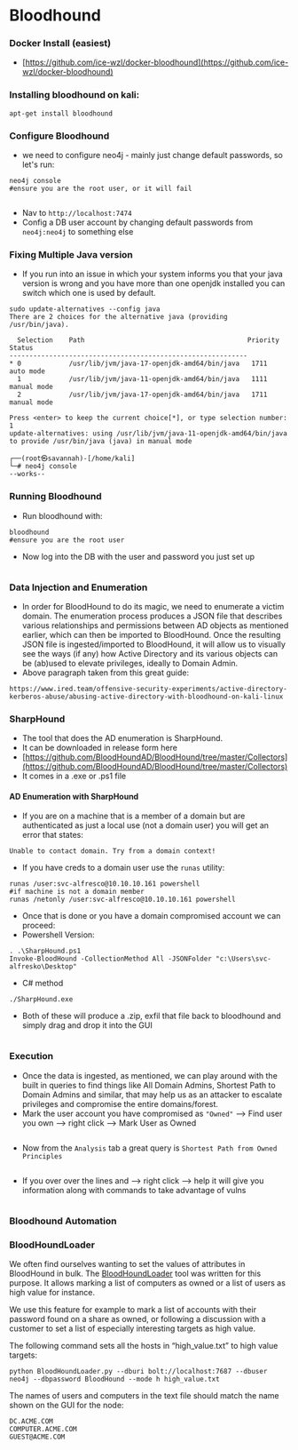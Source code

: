 # Bloodhound

###

### Docker Install (easiest)

* [https://github.com/ice-wzl/docker-bloodhound](https://github.com/ice-wzl/docker-bloodhound)

### Installing bloodhound on kali:

```
apt-get install bloodhound
```

### Configure Bloodhound

* we need to configure neo4j - mainly just change default passwords, so let's run:

```
neo4j console
#ensure you are the root user, or it will fail
```

<figure><img src="../.gitbook/assets/image (2) (2) (1).png" alt=""><figcaption></figcaption></figure>

* Nav to `http://localhost:7474`&#x20;
* Config a DB user account by changing default passwords from `neo4j:neo4j` to something else

### Fixing Multiple Java version&#x20;

* If you run into an issue in which your system informs you that your java version is wrong and you have more than one openjdk installed you can switch which one is used by default.

```
sudo update-alternatives --config java
There are 2 choices for the alternative java (providing /usr/bin/java).

  Selection    Path                                         Priority   Status
------------------------------------------------------------
* 0            /usr/lib/jvm/java-17-openjdk-amd64/bin/java   1711      auto mode
  1            /usr/lib/jvm/java-11-openjdk-amd64/bin/java   1111      manual mode
  2            /usr/lib/jvm/java-17-openjdk-amd64/bin/java   1711      manual mode

Press <enter> to keep the current choice[*], or type selection number: 1
update-alternatives: using /usr/lib/jvm/java-11-openjdk-amd64/bin/java to provide /usr/bin/java (java) in manual mode
                                                                                                                    
┌──(root㉿savannah)-[/home/kali]
└─# neo4j console                         
--works--
```

### Running Bloodhound

* Run bloodhound with:

```
bloodhound
#ensure you are the root user
```

* Now log into the DB with the user and password you just set up&#x20;

<figure><img src="../.gitbook/assets/image (3) (1) (1) (1).png" alt=""><figcaption></figcaption></figure>

### Data Injection and Enumeration

* In order for BloodHound to do its magic, we need to enumerate a victim domain. The enumeration process produces a JSON file that describes various relationships and permissions between AD objects as mentioned earlier, which can then be imported to BloodHound. Once the resulting JSON file is ingested/imported to BloodHound, it will allow us to visually see the ways (if any) how Active Directory and its various objects can be (ab)used to elevate privileges, ideally to Domain Admin.
* Above paragraph taken from this great guide:

```
https://www.ired.team/offensive-security-experiments/active-directory-kerberos-abuse/abusing-active-directory-with-bloodhound-on-kali-linux
```

### SharpHound

* The tool that does the AD enumeration is SharpHound.
* It can be downloaded in release form here
* [https://github.com/BloodHoundAD/BloodHound/tree/master/Collectors](https://github.com/BloodHoundAD/BloodHound/tree/master/Collectors)
* It comes in a .exe or .ps1 file

#### AD Enumeration with SharpHound

* If you are on a machine that is a member of a domain but are authenticated as just a local use (not a domain user) you will get an error that states:

```
Unable to contact domain. Try from a domain context!
```

* If you have creds to a domain user use the `runas` utility:

```
runas /user:svc-alfresco@10.10.10.161 powershell
#if machine is not a domain member 
runas /netonly /user:svc-alfresco@10.10.10.161 powershell
```

* Once that is done or you have a domain compromised account we can proceed:
* Powershell Version:

```
. .\SharpHound.ps1
Invoke-BloodHound -CollectionMethod All -JSONFolder "c:\Users\svc-alfresko\Desktop"
```

* C# method

```
./SharpHound.exe
```

* Both of these will produce a .zip, exfil that file back to bloodhound and simply drag and drop it into the GUI

<figure><img src="../.gitbook/assets/image (2) (1) (1) (1) (1) (1).png" alt=""><figcaption></figcaption></figure>

### Execution

* Once the data is ingested, as mentioned, we can play around with the built in queries to find things like All Domain Admins, Shortest Path to Domain Admins and similar, that may help us as an attacker to escalate privileges and compromise the entire domains/forest.
* Mark the user account you have compromised as `"Owned"`  --> Find user you own --> right click --> Mark User as Owned

<figure><img src="../.gitbook/assets/image (5) (1) (1).png" alt=""><figcaption></figcaption></figure>

* Now from the `Analysis` tab a great query is `Shortest Path from Owned Principles`

<figure><img src="../.gitbook/assets/image (3) (2) (1).png" alt=""><figcaption></figcaption></figure>

* If you over over the lines and --> right click --> help it will give you information along with commands to take advantage of vulns

<figure><img src="../.gitbook/assets/image (4) (1).png" alt=""><figcaption></figcaption></figure>

### Bloodhound Automation&#x20;

### BloodHoundLoader

We often find ourselves wanting to set the values of attributes in BloodHound in bulk. The [BloodHoundLoader](https://github.com/CompassSecurity/BloodHoundQueries#bloodhoundloader) tool was written for this purpose. It allows marking a list of computers as owned or a list of users as high value for instance.

We use this feature for example to mark a list of accounts with their password found on a share as owned, or following a discussion with a customer to set a list of especially interesting targets as high value.

The following command sets all the hosts in “high\_value.txt” to high value targets:

```
python BloodHoundLoader.py --dburi bolt://localhost:7687 --dbuser neo4j --dbpassword BloodHound --mode h high_value.txt
```

The names of users and computers in the text file should match the name shown on the GUI for the node:

```
DC.ACME.COM
COMPUTER.ACME.COM
GUEST@ACME.COM
```
